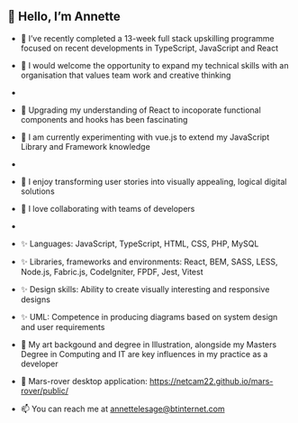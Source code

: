 👋 Hello, I’m Annette
- 
- 💞️  I’ve recently completed a 13-week full stack upskilling programme focused on recent developments in TypeScript, JavaScript and React
- 💞️ I would welcome the opportunity to expand my technical skills with an organisation that values team work and creative thinking
- 
- 👀 Upgrading my understanding of React to incoporate functional components and hooks has been fascinating
- 👀 I am currently experimenting with vue.js to extend my JavaScript Library and Framework knowledge
- 
- 🌱 I enjoy transforming user stories into visually appealing, logical digital solutions
- 🌱 I love collaborating with teams of developers
- 
- ✨ Languages: JavaScript, TypeScript,  HTML, CSS, PHP, MySQL
- ✨ Libraries, frameworks and environments:  React, BEM, SASS, LESS, Node.js, Fabric.js, CodeIgniter, FPDF, Jest, Vitest
- ✨ Design skills: Ability to create visually interesting and responsive designs
- ✨ UML: Competence in producing diagrams based on system design and user requirements

-  👋 My art backgound and degree in Illustration, alongside my Masters Degree in Computing and IT are key influences in my practice as a developer
 
- 🚀 Mars-rover desktop application:
https://netcam22.github.io/mars-rover/public/

- 📫 You can reach me at annettelesage@btinternet.com

<!---
netcam22/netcam22 is a ✨ special ✨ repository because its `README.md` (this file) appears on your GitHub profile.
You can click the Preview link to take a look at your changes.
--->
